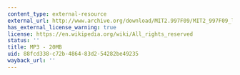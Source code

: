 ```yaml
---
content_type: external-resource
external_url: http://www.archive.org/download/MIT2.997F09/MIT2_997F09_lec04.mp3
has_external_license_warning: true
license: https://en.wikipedia.org/wiki/All_rights_reserved
status: ''
title: MP3 - 20MB
uid: 88fcd338-c72b-4864-83d2-54282be49235
wayback_url: ''
---
```

